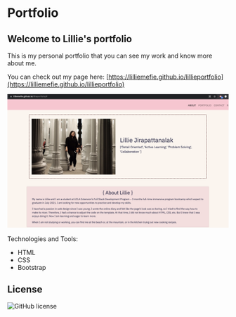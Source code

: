 # Portfolio
## Welcome to Lillie's portfolio

This is my personal portfolio that you can see my work and know more about me. 

You can check out my page here: [https://lilliemefie.github.io/lillieportfolio](https://lilliemefie.github.io/lillieportfolio)

![page](https://github.com/Lilliemefie/lillieportfolio/blob/main/assets/ReadMe%20Screen%20Shot%20.png?raw=true)

Technologies and Tools:
- HTML
- CSS
- Bootstrap


## License
![GitHub license](https://img.shields.io/badge/license-MIT-yellow.svg) 





